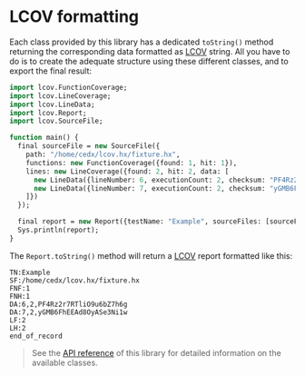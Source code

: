 # LCOV formatting
Each class provided by this library has a dedicated `toString()` method returning the corresponding data formatted as [LCOV](https://github.com/linux-test-project/lcov) string.
All you have to do is to create the adequate structure using these different classes, and to export the final result:

```haxe
import lcov.FunctionCoverage;
import lcov.LineCoverage;
import lcov.LineData;
import lcov.Report;
import lcov.SourceFile;

function main() {
  final sourceFile = new SourceFile({
    path: "/home/cedx/lcov.hx/fixture.hx",
    functions: new FunctionCoverage({found: 1, hit: 1}),
    lines: new LineCoverage({found: 2, hit: 2, data: [
      new LineData({lineNumber: 6, executionCount: 2, checksum: "PF4Rz2r7RTliO9u6bZ7h6g"}),
      new LineData({lineNumber: 7, executionCount: 2, checksum: "yGMB6FhEEAd8OyASe3Ni1w"})
    ]})
  });

  final report = new Report({testName: "Example", sourceFiles: [sourceFile]});
  Sys.println(report);
}
```

The `Report.toString()` method will return a [LCOV](https://github.com/linux-test-project/lcov) report formatted like this:

```lcov
TN:Example
SF:/home/cedx/lcov.hx/fixture.hx
FNF:1
FNH:1
DA:6,2,PF4Rz2r7RTliO9u6bZ7h6g
DA:7,2,yGMB6FhEEAd8OyASe3Ni1w
LF:2
LH:2
end_of_record
```

> See the [API reference](api/) of this library for detailed information on the available classes.

